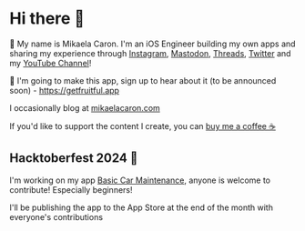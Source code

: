  # Hi there 👋

🦄 My name is Mikaela Caron. I'm an iOS Engineer building my own apps and sharing my experience through [Instagram](https://instagram.com/mikaelacaron), [Mastodon](https://swiftdevs.space/@mikaelacaron), [Threads](https://threads.net/@mikaelacaron), [Twitter](https://twitter.com/mikaela__caron) and my [YouTube Channel](https://www.youtube.com/c/@MikaelaCaron)!


🍎 I'm going to make this app, sign up to hear about it (to be announced soon) - https://getfruitful.app

I occasionally blog at [mikaelacaron.com](https://mikaelacaron.com)

If you'd like to support the content I create, you can [buy me a coffee ☕️](https://www.buymeacoffee.com/mikaelacaron)
<br/>

## Hacktoberfest 2024 🎃

I'm working on my app [Basic Car Maintenance](https://github.com/mikaelacaron/Basic-Car-Maintenance), anyone is welcome to contribute! Especially beginners!

I'll be publishing the app to the App Store at the end of the month with everyone's contributions
